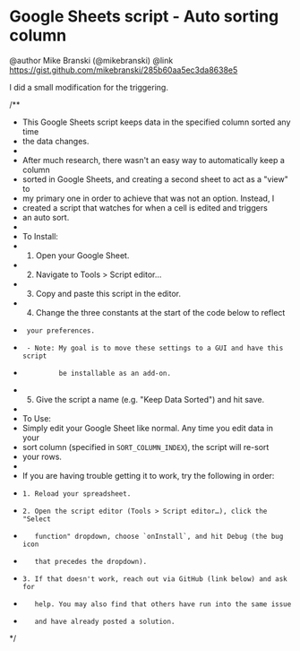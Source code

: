 # Google Sheets script - Auto sorting column

@author Mike Branski (@mikebranski)
@link https://gist.github.com/mikebranski/285b60aa5ec3da8638e5

I did a small modification for the triggering.

/**
 * This Google Sheets script keeps data in the specified column sorted any time
 * the data changes.
 *
 * After much research, there wasn't an easy way to automatically keep a column
 * sorted in Google Sheets, and creating a second sheet to act as a "view" to
 * my primary one in order to achieve that was not an option. Instead, I
 * created a script that watches for when a cell is edited and triggers
 * an auto sort.
 *
 * To Install:
 *   1. Open your Google Sheet.
 *   2. Navigate to Tools > Script editor…
 *   3. Copy and paste this script in the editor.
 *   4. Change the three constants at the start of the code below to reflect
 *      your preferences.
 *      - Note: My goal is to move these settings to a GUI and have this script
 *              be installable as an add-on.
 *   5. Give the script a name (e.g. "Keep Data Sorted") and hit save.
 *
 * To Use:
 *   Simply edit your Google Sheet like normal. Any time you edit data in your
 *   sort column (specified in `SORT_COLUMN_INDEX`), the script will re-sort
 *   your rows.
 *
 *   If you are having trouble getting it to work, try the following in order:
 *     1. Reload your spreadsheet.
 *     2. Open the script editor (Tools > Script editor…), click the "Select
 *        function" dropdown, choose `onInstall`, and hit Debug (the bug icon
 *        that precedes the dropdown).
 *     3. If that doesn't work, reach out via GitHub (link below) and ask for
 *        help. You may also find that others have run into the same issue
 *        and have already posted a solution.
*/
